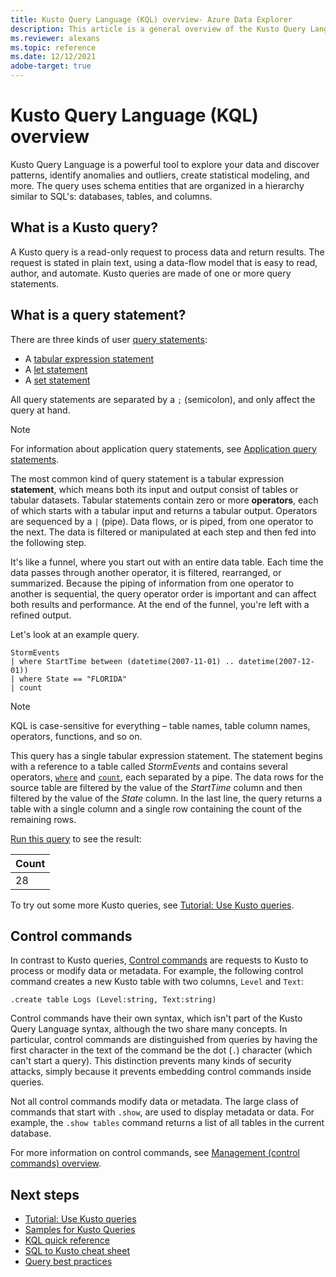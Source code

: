 ```yaml
---
title: Kusto Query Language (KQL) overview- Azure Data Explorer
description: This article is a general overview of the Kusto Query Language in Azure Data Explorer.
ms.reviewer: alexans
ms.topic: reference
ms.date: 12/12/2021
adobe-target: true
---
```

# Kusto Query Language (KQL) overview

Kusto Query Language is a powerful tool to explore your data and discover patterns, identify anomalies and outliers, create statistical modeling, and more. The query uses schema entities that are organized in a hierarchy similar to SQL's: databases, tables, and columns.

## What is a Kusto query?

A Kusto query is a read-only request to process data and return results. The request is stated in plain text, using a data-flow model that is easy to read, author, and automate. Kusto queries are made of one or more query statements.

## What is a query statement?

There are three kinds of user [query statements](statements.md):

* A [tabular expression statement](tabularexpressionstatements.md)
* A [let statement](letstatement.md) 
* A [set statement](setstatement.md)

All query statements are separated by a `;` (semicolon), and only affect the query at hand.

>[!NOTE]
> For information about application query statements, see [Application query statements](statements.md#application-query-statements).

The most common kind of query statement is a tabular expression **statement**, which means both its input and output consist of tables or tabular datasets. Tabular statements contain zero or more **operators**, each of which starts with a tabular input and returns a tabular output. Operators are sequenced by a `|` (pipe). Data flows, or is piped, from one operator to the next. The data is filtered or manipulated at each step and then fed into the following step. 

It's like a funnel, where you start out with an entire data table. Each time the data passes through another operator, it is filtered, rearranged, or summarized. Because the piping of information from one operator to another is sequential, the query operator order is important and can affect both results and performance. At the end of the funnel, you're left with a refined output.

Let's look at an example query.

```kusto
StormEvents 
| where StartTime between (datetime(2007-11-01) .. datetime(2007-12-01))
| where State == "FLORIDA"  
| count 
```

> [!NOTE]
> KQL is case-sensitive for everything – table names, table column names, operators, functions, and so on.

This query has a single tabular expression statement. The statement begins with a reference to a table called *StormEvents* and contains several operators, [`where`](whereoperator.md) and [`count`](countoperator.md), each separated by a pipe. The data rows for the source table are filtered by the value of the *StartTime* column and then filtered by the value of the *State* column. In the last line, the query returns a table with a single column and a single row containing the count of the remaining rows.

[Run this query](https://dataexplorer.azure.com/clusters/help/databases/Samples?query=H4sIAAAAAAAAAwsuyS/KdS1LzSspVuCqUSjPSC1KVQguSSwqCcnMTVVISi0pT03NU9BISSxJLQGKaBgZGJjrGhrqGhhqKujpKaCJG4HENZENKklVsLVVUHLz8Q/ydHFUUgDZkpxfmlcCAIItD6l6AAAA)
to see the result:

|Count|
|-----|
|   28|

To try out some more Kusto queries, see [Tutorial: Use Kusto queries](tutorial.md).

## Control commands

In contrast to Kusto queries, [Control commands](../management/index.md) are requests to Kusto to process or modify data or metadata. For example, the following control command creates a new Kusto table with two columns, `Level` and `Text`:

```kusto
.create table Logs (Level:string, Text:string)
```

Control commands have their own syntax, which isn't part of the Kusto Query Language syntax, although the two share many concepts. In particular, control commands are distinguished from queries by having the first character in the text of the command be the dot (`.`) character (which can't start a query).
This distinction prevents many kinds of security attacks, simply because it prevents embedding control commands inside queries.

Not all control commands modify data or metadata. The large class of commands that start with `.show`, are used to display metadata or data. For example, the `.show tables` command returns a list of all tables in the current database.

For more information on control commands, see [Management (control commands) overview](../management/index.md).

## Next steps

* [Tutorial: Use Kusto queries](tutorial.md)
* [Samples for Kusto Queries](samples.md)
* [KQL quick reference](../../kql-quick-reference.md)
* [SQL to Kusto cheat sheet](sqlcheatsheet.md)
* [Query best practices](best-practices.md)
